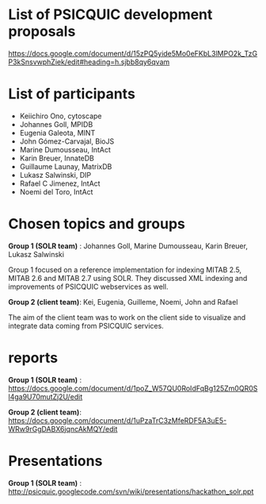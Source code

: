 # List of PSICQUIC development proposals #

https://docs.google.com/document/d/15zPQ5yide5Mo0eFKbL3lMPO2k_TzGP3kSnsvwphZiek/edit#heading=h.sjbb8qy6qvam


# List of participants #

  * Keiichiro Ono, cytoscape
  * Johannes Goll, MPIDB
  * Eugenia Galeota, MINT
  * John Gómez-Carvajal, BioJS
  * Marine Dumousseau, IntAct
  * Karin Breuer, InnateDB
  * Guillaume Launay, MatrixDB
  * Lukasz Salwinski, DIP
  * Rafael C Jimenez, IntAct
  * Noemi del Toro, IntAct


# Chosen topics and groups #

**Group 1 (SOLR team)** : Johannes Goll, Marine Dumousseau, Karin Breuer, Lukasz Salwinski

Group 1 focused on a reference implementation for indexing MITAB 2.5, MITAB 2.6 and MITAB 2.7 using SOLR. They discussed XML indexing and improvements of PSICQUIC webservices as well.

**Group 2 (client team)**: Kei, Eugenia, Guilleme, Noemi, John and Rafael

The aim of the client team was to work on the client side to visualize and integrate data coming from PSICQUIC services.

# reports #

**Group 1 (SOLR team)** : https://docs.google.com/document/d/1poZ_W57QU0RoIdFqBg125Zm0QR0Sl4ga9U70mutZj2U/edit

**Group 2 (client team)**:
https://docs.google.com/document/d/1uPzaTrC3zMfeRDF5A3uE5-WRw9rGgDABX6jqncAkMQY/edit

# Presentations #

**Group 1 (SOLR team)** : http://psicquic.googlecode.com/svn/wiki/presentations/hackathon_solr.ppt